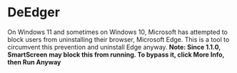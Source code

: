 # DeEdger
On Windows 11 and sometimes on Windows 10, Microsoft has attempted to block users from uninstalling their browser, Microsoft Edge. This is a tool to circumvent this prevention and uninstall Edge anyway.
**Note: Since 1.1.0, SmartScreen may block this from running. To bypass it, click More Info, then Run Anyway**

